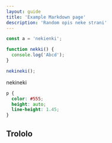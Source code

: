 ```yaml
---
layout: guide
title: 'Example Markdown page'
description: 'Random opis neke strani'
---
```


```javascript
const a = 'nekienki';

function nekki() {
  console.log('Abcd');
}

nekineki();
```

nekineki

```css
p {
  color: #555;
  height: auto;
  line-height: 1.45;
}
```

## Trololo
